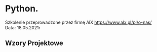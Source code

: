 # Python.
Szkolenie przeprowadzone przez firmę AlX https://www.alx.pl/pl/o-nas/ </br>
Data: 18.05.2021r
## Wzory Projektowe

